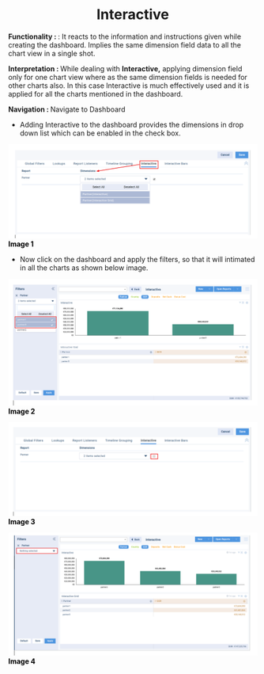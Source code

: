 <h1><center>Interactive </center> </h1>

<b> Functionality :  </b> : It reacts to the information and instructions given while creating the dashboard. Implies the same dimension field data to all the chart view in a single shot.

  

  

<b> Interpretation :  </b> While dealing with **Interactive,** applying dimension field only for one chart view where as the same dimension fields is needed for other charts also. In this case Interactive is much effectively used and it is applied for all the charts mentioned in the dashboard.

  

  

<b> Navigation :  </b> Navigate to Dashboard

  

-   Adding Interactive to the dashboard provides the dimensions in drop down list which can be enabled in the check box.

![enter image description here](https://github.com/surifirstpin/AcuBI_Technical_Documents/blob/master/images/i1.png?raw=true)
<b><font color = "Black" >Image 1 </font></b>




  

-   Now click on the dashboard and apply the filters, so that it will intimated in all the charts as shown below image.

![enter image description here](https://github.com/surifirstpin/AcuBI_Technical_Documents/blob/master/images/i2.png?raw=true)
<b><font color = "Black" >Image 2 </font></b>




![enter image description here](https://github.com/surifirstpin/AcuBI_Technical_Documents/blob/master/images/i3.png?raw=true)
<b><font color = "Black" >Image 3</font></b>



![enter image description here](https://github.com/surifirstpin/AcuBI_Technical_Documents/blob/master/images/i4.png?raw=true)
<b><font color = "Black" >Image 4 </font></b>
<!--stackedit_data:
eyJoaXN0b3J5IjpbMTUwNjk3NjQwOF19
-->